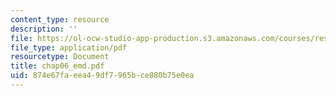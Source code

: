 ```yaml
---
content_type: resource
description: ''
file: https://ol-ocw-studio-app-production.s3.amazonaws.com/courses/res-6-003-electromechanical-dynamics-spring-2009/874e67faeea49df7965bce880b75e0ea_chap06_emd.pdf
file_type: application/pdf
resourcetype: Document
title: chap06_emd.pdf
uid: 874e67fa-eea4-9df7-965b-ce880b75e0ea
---
```

